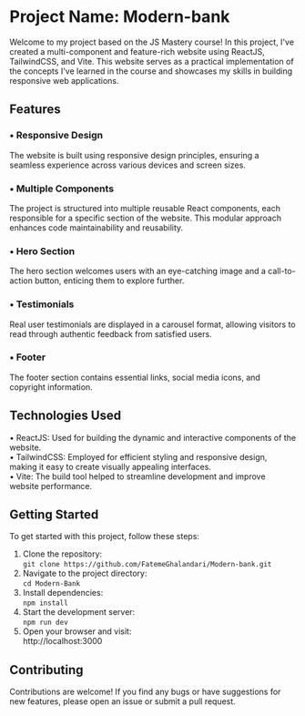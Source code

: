 # Project Name: Modern-bank 
Welcome to my project based on the JS Mastery course! In this project, I've created a multi-component and feature-rich website using ReactJS, TailwindCSS, and Vite. This website serves as a practical implementation of the concepts I've learned in the course and showcases my skills in building responsive web applications.
## Features
### • Responsive Design
The website is built using responsive design principles, ensuring a seamless experience across various devices and screen sizes.  
### • Multiple Components 
The project is structured into multiple reusable React components, each responsible for a specific section of the website. This modular approach enhances code maintainability and reusability.
### • Hero Section
The hero section welcomes users with an eye-catching image and a call-to-action button, enticing them to explore further.
### • Testimonials
Real user testimonials are displayed in a carousel format, allowing visitors to read through authentic feedback from satisfied users.
### • Footer
The footer section contains essential links, social media icons, and copyright information.
## Technologies Used
• ReactJS: Used for building the dynamic and interactive components of the website.  
• TailwindCSS: Employed for efficient styling and responsive design, making it easy to create visually appealing interfaces.  
• Vite: The build tool helped to streamline development and improve website performance.
## Getting Started
To get started with this project, follow these steps:
1. Clone the repository:  
`git clone https://github.com/FatemeGhalandari/Modern-bank.git `  
2. Navigate to the project directory:  
`cd Modern-Bank`  
3. Install dependencies:  
`npm install`  
4. Start the development server:  
`npm run dev`  
5. Open your browser and visit:  
http://localhost:3000
## Contributing
Contributions are welcome! If you find any bugs or have suggestions for new features, please open an issue or submit a pull request.
